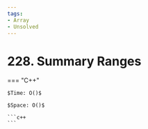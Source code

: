 ```yaml
---
tags:
- Array
- Unsolved
---
```



# 228. Summary Ranges

=== "C++"

    $Time: O()$

    $Space: O()$

    ```c++
    ```
